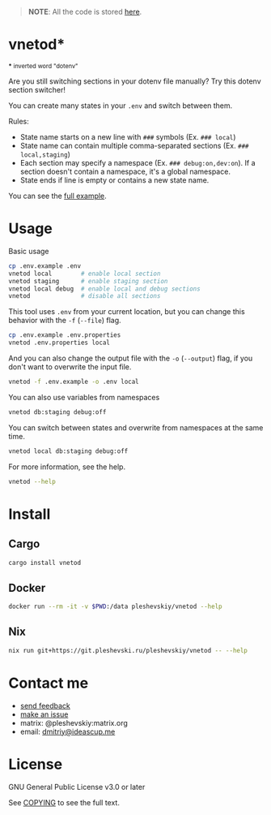 > **NOTE**: All the code is stored
> [here](https://git.pleshevski.ru/pleshevskiy/vnetod).

# vnetod*

<small><strong>*</strong> inverted word "dotenv"</small>

Are you still switching sections in your dotenv file manually? Try this dotenv
section switcher!

You can create many states in your `.env` and switch between them.

Rules:

- State name starts on a new line with `###` symbols (Ex. `### local`)
- State name can contain multiple comma-separated sections (Ex.
  `### local,staging`)
- Each section may specify a namespace (Ex. `### debug:on,dev:on`). If a section
  doesn't contain a namespace, it's a global namespace.
- State ends if line is empty or contains a new state name.

You can see the [full example].

[full example]: https://git.pleshevski.ru/pleshevskiy/vnetod/src/branch/main/.env.example

# Usage

Basic usage

```sh
cp .env.example .env
vnetod local        # enable local section
vnetod staging      # enable staging section
vnetod local debug  # enable local and debug sections
vnetod              # disable all sections
```

This tool uses `.env` from your current location, but you can change this
behavior with the `-f` (`--file`) flag.

```sh
cp .env.example .env.properties
vnetod .env.properties local
```

And you can also change the output file with the `-o` (`--output`) flag, if you
don't want to overwrite the input file.

```sh
vnetod -f .env.example -o .env local
```

You can also use variables from namespaces

```sh
vnetod db:staging debug:off
```

You can switch between states and overwrite from namespaces at the same time.

```sh
vnetod local db:staging debug:off
```

For more information, see the help.

```sh
vnetod --help
```

# Install

## Cargo

```sh
cargo install vnetod
```

## Docker

```sh
docker run --rm -it -v $PWD:/data pleshevskiy/vnetod --help
```

## Nix

```sh
nix run git+https://git.pleshevski.ru/pleshevskiy/vnetod -- --help
```

# Contact me

- [send feedback](https://github.com/pleshevskiy/vnetod/discussions)
- [make an issue](https://github.com/pleshevskiy/vnetod/issues)
- matrix: @pleshevskiy:matrix.org
- email: dmitriy@ideascup.me

# License

GNU General Public License v3.0 or later

See [COPYING](./COPYING) to see the full text.

[COPYING]: https://git.pleshevski.ru/pleshevskiy/vnetod/src/branch/main/COPYING
